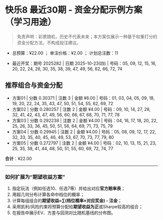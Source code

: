 # 快乐8 最近30期 - 资金分配示例方案（学习用途）

> 免责声明：彩票随机，历史不代表未来；本方案仅展示一种基于权重打分的资金分配方法，不构成投注建议。

- 总预算：¥22.00 ； 单注价格：¥2.00 ； 计划总注数：11

- 最近开奖：期号 2025282 | 日期 2025-10-23(四) | 号码：05, 09, 12, 15, 16, 20, 22, 24, 26, 30, 35, 38, 39, 47, 49, 56, 62, 66, 72, 74


## 推荐组合与资金分配

- 方案01 | 分数 0.30371 | 注数   3 | 金额 ¥6.00 | 号码：01, 03, 04, 05, 09, 18, 19, 20, 22, 24, 35, 43, 47, 50, 51, 54, 55, 62, 69, 72
- 方案02 | 分数 0.280257 | 注数   2 | 金额 ¥4.00 | 号码：09, 10, 14, 27, 28, 32, 41, 42, 43, 47, 49, 56, 60, 66, 67, 68, 70, 71, 77, 78
- 方案03 | 分数 0.292238 | 注数   2 | 金额 ¥4.00 | 号码：04, 16, 17, 18, 20, 22, 25, 26, 33, 36, 45, 50, 51, 56, 64, 69, 71, 73, 75, 79
- 方案04 | 分数 0.29945 | 注数   2 | 金额 ¥4.00 | 号码：05, 08, 09, 12, 17, 22, 32, 33, 35, 40, 45, 46, 49, 53, 67, 70, 73, 77, 79, 80
- 方案05 | 分数 0.272797 | 注数   2 | 金额 ¥4.00 | 号码：02, 10, 13, 15, 21, 23, 25, 35, 38, 41, 44, 48, 50, 51, 55, 60, 69, 72, 74, 77

**合计**：¥22.00


---
### 如何扩展为“期望收益方案”

1) 指定玩法（例如任选10、任选7等）并给出对应**官方赔率表**；
2) 用超几何分布计算各命中档位的概率；
3) 计算每组组合的**期望收益=∑(档位概率×对应奖金) - 注金**；
4) 采用凯利/风险约束将预算分配给**期望收益为正**或Sharpe较高的组合；
5) 在报告中展示EV、方差与回测对比随机基线的分布图。
